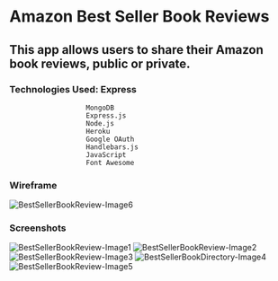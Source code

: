 # Amazon Best Seller Book Reviews
## This app allows users to share their Amazon book reviews, public or private.
### Technologies Used: Express
                       MongoDB
                       Express.js
                       Node.js
                       Heroku
                       Google OAuth
                       Handlebars.js
                       JavaScript
                       Font Awesome

                       
### Wireframe 
![BestSellerBookReview-Image6](https://user-images.githubusercontent.com/69225985/100825054-3c000280-3425-11eb-9761-9d575ebd2890.png)

### Screenshots
![BestSellerBookReview-Image1](https://user-images.githubusercontent.com/69225985/100825147-6b167400-3425-11eb-8bb4-0b6c3184b953.png)
![BestSellerBookReview-Image2](https://user-images.githubusercontent.com/69225985/100825157-6f429180-3425-11eb-8b64-3c7bbbb94026.png)
![BestSellerBookReview-Image3](https://user-images.githubusercontent.com/69225985/100825166-72d61880-3425-11eb-8461-5135ec128318.png)
![BestSellerBookDirectory-Image4](https://user-images.githubusercontent.com/69225985/100825173-75387280-3425-11eb-9986-191256c6d577.png)
![BestSellerBookReview-Image5](https://user-images.githubusercontent.com/69225985/100825178-77023600-3425-11eb-834f-a313af7e080a.png)

